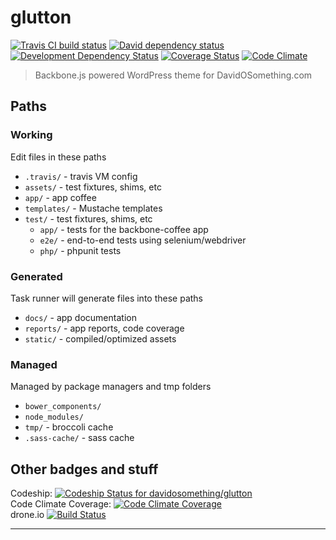 # glutton

[![Travis CI build status][travisBadge]][travisLink]
[![David dependency status][davidBadge]][davidLink]
[![Development Dependency Status][davidDevBadge]][davidDevLink]
[![Coverage Status][coverallsBadge]][coverallsLink]
[![Code Climate][codeClimateBadge]][codeClimateLink]

> Backbone.js powered WordPress theme for DavidOSomething.com

## Paths

### Working

Edit files in these paths

- `.travis/` - travis VM config
- `assets/` - test fixtures, shims, etc
- `app/` - app coffee
- `templates/` - Mustache templates
- `test/` - test fixtures, shims, etc
  - `app/` - tests for the backbone-coffee app
  - `e2e/` - end-to-end tests using selenium/webdriver
  - `php/` - phpunit tests

### Generated

Task runner will generate files into these paths

- `docs/` - app documentation
- `reports/` - app reports, code coverage
- `static/` - compiled/optimized assets

### Managed

Managed by package managers and tmp folders

- `bower_components/`
- `node_modules/`
- `tmp/` - broccoli cache
- `.sass-cache/` - sass cache

## Other badges and stuff
Codeship: [![Codeship Status for davidosomething/glutton][codeshipBadge]][codeshipLink]<br>
Code Climate Coverage: [![Code Climate Coverage][codeClimateCoverageBadge]][codeClimateLink]<br>
drone.io [![Build Status][droneIoBadge]][droneIoLink]<br>

----


[codeClimateBadge]: https://codeclimate.com/github/davidosomething/glutton/badges/gpa.svg
[codeClimateLink]:  https://codeclimate.com/github/davidosomething/glutton
[codeClimateCoverageBadge]: https://codeclimate.com/github/davidosomething/glutton/badges/coverage.svg
[codeshipBadge]:  https://www.codeship.io/projects/4c4f8010-0f00-0132-fc79-02c0648a600f/status?branch=master
[codeshipLink]:   https://www.codeship.io/projects/32535
[coverallsBadge]: https://coveralls.io/repos/davidosomething/glutton/badge.png
[coverallsLink]:  https://coveralls.io/r/davidosomething/glutton
[davidBadge]:     https://david-dm.org/davidosomething/glutton.png?theme=shields.io
[davidLink]:      https://david-dm.org/davidosomething/glutton#info=dependencies
[davidDevBadge]:  https://david-dm.org/davidosomething/glutton/dev-status.png?theme=shields.io
[davidDevLink]:   https://david-dm.org/davidosomething/glutton#info=devDependencies
[droneIoBadge]:   https://drone.io/github.com/davidosomething/glutton/status.png
[droneIoLink]:    https://drone.io/github.com/davidosomething/glutton/latest
[travisLink]:     https://travis-ci.org/davidosomething/glutton
[travisBadge]:    http://travis-ci.org/davidosomething/glutton.png

